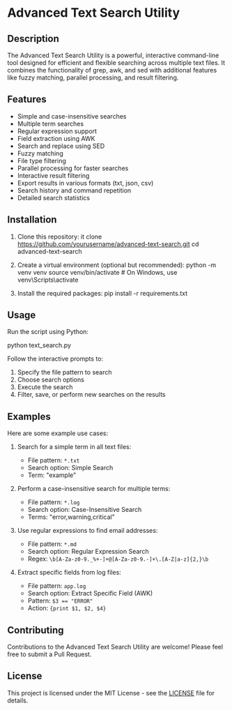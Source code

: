 # Advanced Text Search Utility

## Description

The Advanced Text Search Utility is a powerful, interactive command-line tool designed for efficient and flexible searching across multiple text files. It combines the functionality of grep, awk, and sed with additional features like fuzzy matching, parallel processing, and result filtering.

## Features

- Simple and case-insensitive searches
- Multiple term searches
- Regular expression support
- Field extraction using AWK
- Search and replace using SED
- Fuzzy matching
- File type filtering
- Parallel processing for faster searches
- Interactive result filtering
- Export results in various formats (txt, json, csv)
- Search history and command repetition
- Detailed search statistics

## Installation

1. Clone this repository:
it clone https://github.com/yourusername/advanced-text-search.git
cd advanced-text-search



2. Create a virtual environment (optional but recommended):
python -m venv venv
source venv/bin/activate # On Windows, use venv\Scripts\activate



3. Install the required packages:
pip install -r requirements.txt



## Usage

Run the script using Python:

python text_search.py


Follow the interactive prompts to:
1. Specify the file pattern to search
2. Choose search options
3. Execute the search
4. Filter, save, or perform new searches on the results

## Examples

Here are some example use cases:

1. Search for a simple term in all text files:
   - File pattern: `*.txt`
   - Search option: Simple Search
   - Term: "example"

2. Perform a case-insensitive search for multiple terms:
   - File pattern: `*.log`
   - Search option: Case-Insensitive Search
   - Terms: "error,warning,critical"

3. Use regular expressions to find email addresses:
   - File pattern: `*.md`
   - Search option: Regular Expression Search
   - Regex: `\b[A-Za-z0-9._%+-]+@[A-Za-z0-9.-]+\.[A-Z|a-z]{2,}\b`

4. Extract specific fields from log files:
   - File pattern: `app.log`
   - Search option: Extract Specific Field (AWK)
   - Pattern: `$3 == "ERROR"`
   - Action: `{print $1, $2, $4}`

## Contributing

Contributions to the Advanced Text Search Utility are welcome! Please feel free to submit a Pull Request.

## License

This project is licensed under the MIT License - see the [LICENSE](LICENSE) file for details.